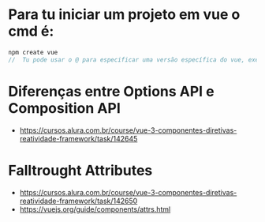# Para tu iniciar um projeto em vue o cmd é:
```js
npm create vue
//  Tu pode usar o @ para especificar uma versão específica do vue, exemplo: npm create vue@3.7.3
```

# Diferenças entre Options API e Composition API
- https://cursos.alura.com.br/course/vue-3-componentes-diretivas-reatividade-framework/task/142645

# Falltrought Attributes
- https://cursos.alura.com.br/course/vue-3-componentes-diretivas-reatividade-framework/task/142650
- https://vuejs.org/guide/components/attrs.html
